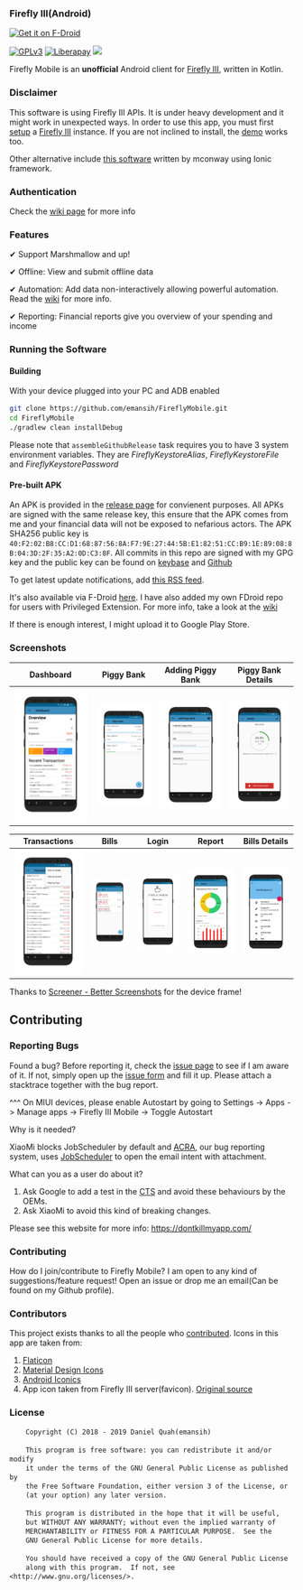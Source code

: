 ### Firefly III(Android)

[<img src="https://f-droid.org/badge/get-it-on.png"
      alt="Get it on F-Droid"
      height="80">](https://f-droid.org/packages/xyz.hisname.fireflyiii/)
           
               
[<img src="https://img.shields.io/github/license/emansih/FireflyMobile.svg"
      alt="GPLv3"
      height="20"
      width="102">](https://img.shields.io/github/license/emansih/FireflyMobile.svg) 
[<img src="http://img.shields.io/liberapay/patrons/hisname.svg?logo=liberapay"
      alt="Liberapay">](https://liberapay.com/hisname/donate)
[<img src="https://img.shields.io/github/release/emansih/FireflyMobile.svg">](https://github.com/emansih/FireflyMobile/releases/latest)
            
Firefly Mobile is an **unofficial** Android client for [Firefly III](https://github.com/firefly-iii/firefly-iii), written in Kotlin. 

### Disclaimer
This software is using Firefly III APIs. It is under heavy development and it might work in unexpected ways. In order to use this app, you must first [setup](https://docs.firefly-iii.org/installation/self_hosted) a [Firefly III](https://firefly-iii.org/) instance. If you are not inclined to install, the [demo](https://demo.firefly-iii.org/login) works too. 

Other alternative include [this software](https://github.com/mconway/firefly-app/) written by mconway using Ionic framework. 

### Authentication

Check the [wiki page](https://github.com/emansih/FireflyMobile/wiki/Authentication) for more info


### Features

✔ Support Marshmallow and up!

✔ Offline: View and submit offline data

✔ Automation: Add data non-interactively allowing powerful automation. Read the [wiki](https://github.com/emansih/FireflyMobile/wiki/Automation-via-Android-Intents) for more info.

✔ Reporting: Financial reports give you overview of your spending and income 


### Running the Software

#### Building

With your device plugged into your PC and ADB enabled
```bash
git clone https://github.com/emansih/FireflyMobile.git
cd FireflyMobile
./gradlew clean installDebug
```

Please note that `assembleGithubRelease` task requires you to have 3 system environment variables. They are 
*FireflyKeystoreAlias*, *FireflyKeystoreFile* and *FireflyKeystorePassword*


#### Pre-built APK

An APK is provided in the [release page](https://github.com/emansih/FireflyMobile/releases) for convienent purposes. All APKs
are signed with the same release key, this ensure that the APK comes from me and your financial data will not be exposed to nefarious actors. The APK SHA256 public key is `40:F2:02:B8:CC:D1:68:87:56:8A:F7:9E:27:44:5B:E1:82:51:CC:B9:1E:89:08:8B:04:3D:2F:35:A2:0D:C3:8F`. All commits in this repo are signed with my GPG key and the public key can be found on [keybase](https://keybase.io/hisname/pgp_keys.asc) and [Github](https://api.github.com/users/emansih/gpg_keys)


To get latest update notifications, add [this RSS feed](https://github.com/emansih/FireflyMobile/releases.atom). 

It's also available via F-Droid [here](https://f-droid.org/packages/xyz.hisname.fireflyiii/). I have also added my own FDroid repo for users with Privileged Extension. For more info, take a look at the [wiki](https://github.com/emansih/FireflyMobile/wiki/FDroid)

If there is enough interest, I might upload it to Google Play Store.

### Screenshots

| Dashboard | Piggy Bank | Adding Piggy Bank  | Piggy Bank Details |
| :-: | :-: | :-: | :-: |
| ![1](art/screenshot1.png) | ![3](art/screenshot3.png) | ![4](art/screenshot4.png) | ![5](art/screenshot5.png) |

| Transactions | Bills | Login | Report | Bills Details
| :-: | :-: | :-: | :-: | :-: |
| ![2](art/screenshot2.png) | ![6](art/screenshot6.png) | ![7](art/screenshot7.png) | ![8](art/screenshot8.png) | ![9](art/screenshot9.png)

Thanks to [Screener - Better Screenshots](https://play.google.com/store/apps/details?id=de.toastcode.screener&hl=en) for the device frame!

## Contributing

### Reporting Bugs

Found a bug? Before reporting it, check the [issue page](https://github.com/emansih/FireflyMobile/issues) to see if I am aware of it. If not, simply open up the [issue form](https://github.com/emansih/FireflyMobile/issues/new?template=ISSUE_TEMPLATE.md) and fill it up. Please attach a stacktrace together with the bug report. 


^^^ On MIUI devices, please enable Autostart by going to Settings -> Apps -> Manage apps -> Firefly III Mobile -> Toggle Autostart

Why is it needed? 

XiaoMi blocks JobScheduler by default and [ACRA](https://github.com/ACRA/acra), our bug reporting system, uses [JobScheduler](https://github.com/ACRA/acra/issues/732) to open the email intent with attachment. 


What can you as a user do about it? 

1. Ask Google to add a test in the [CTS](https://source.android.com/compatibility/cts) and avoid these behaviours by the OEMs. 
2. Ask XiaoMi to avoid this kind of breaking changes. 

Please see this website for more info: https://dontkillmyapp.com/

### Contributing

How do I join/contribute to Firefly Mobile? I am open to any kind of suggestions/feature request! Open an issue or drop me an email(Can be found on my Github profile). 

### Contributors
This project exists thanks to all the people who [contributed](https://github.com/emansih/FireflyMobile/graphs/contributors).
Icons in this app are taken from:
1. [Flaticon](https://www.flaticon.com/free-icon/piggy-bank-with-dollar-coin_21239)
2. [Material Design Icons](https://materialdesignicons.com)
3. [Android Iconics](https://github.com/mikepenz/Android-Iconics)
4. App icon taken from Firefly III server(favicon). [Original source](https://www.kissclipart.com/dinero-no-png-clipart-service-751-05-jh4t51/download-clipart.html)




### License
```
    Copyright (C) 2018 - 2019 Daniel Quah(emansih)

    This program is free software: you can redistribute it and/or modify
    it under the terms of the GNU General Public License as published by
    the Free Software Foundation, either version 3 of the License, or
    (at your option) any later version.

    This program is distributed in the hope that it will be useful,
    but WITHOUT ANY WARRANTY; without even the implied warranty of
    MERCHANTABILITY or FITNESS FOR A PARTICULAR PURPOSE.  See the
    GNU General Public License for more details.

    You should have received a copy of the GNU General Public License
    along with this program.  If not, see <http://www.gnu.org/licenses/>.
```